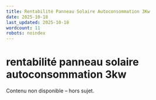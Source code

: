 ```yaml
---
title: Rentabilité Panneau Solaire Autoconsommation 3Kw
date: 2025-10-18
last_updated: 2025-10-18
wordcount: 11
robots: noindex
---
```


# rentabilité panneau solaire autoconsommation 3kw

Contenu non disponible – hors sujet.